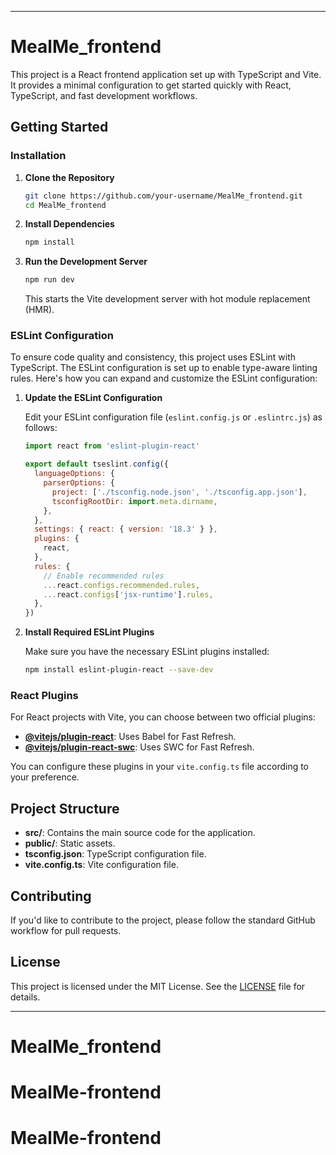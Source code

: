 
---

# MealMe_frontend

This project is a React frontend application set up with TypeScript and Vite. It provides a minimal configuration to get started quickly with React, TypeScript, and fast development workflows.

## Getting Started

### Installation

1. **Clone the Repository**

   ```bash
   git clone https://github.com/your-username/MealMe_frontend.git
   cd MealMe_frontend
   ```

2. **Install Dependencies**

   ```bash
   npm install
   ```

3. **Run the Development Server**

   ```bash
   npm run dev
   ```

   This starts the Vite development server with hot module replacement (HMR).

### ESLint Configuration

To ensure code quality and consistency, this project uses ESLint with TypeScript. The ESLint configuration is set up to enable type-aware linting rules. Here's how you can expand and customize the ESLint configuration:

1. **Update the ESLint Configuration**

   Edit your ESLint configuration file (`eslint.config.js` or `.eslintrc.js`) as follows:

   ```js
   import react from 'eslint-plugin-react'

   export default tseslint.config({
     languageOptions: {
       parserOptions: {
         project: ['./tsconfig.node.json', './tsconfig.app.json'],
         tsconfigRootDir: import.meta.dirname,
       },
     },
     settings: { react: { version: '18.3' } },
     plugins: {
       react,
     },
     rules: {
       // Enable recommended rules
       ...react.configs.recommended.rules,
       ...react.configs['jsx-runtime'].rules,
     },
   })
   ```

2. **Install Required ESLint Plugins**

   Make sure you have the necessary ESLint plugins installed:

   ```bash
   npm install eslint-plugin-react --save-dev
   ```

### React Plugins

For React projects with Vite, you can choose between two official plugins:

- **[@vitejs/plugin-react](https://github.com/vitejs/vite-plugin-react/blob/main/packages/plugin-react/README.md)**: Uses Babel for Fast Refresh.
- **[@vitejs/plugin-react-swc](https://github.com/vitejs/vite-plugin-react-swc)**: Uses SWC for Fast Refresh.

You can configure these plugins in your `vite.config.ts` file according to your preference.

## Project Structure

- **src/**: Contains the main source code for the application.
- **public/**: Static assets.
- **tsconfig.json**: TypeScript configuration file.
- **vite.config.ts**: Vite configuration file.

## Contributing

If you'd like to contribute to the project, please follow the standard GitHub workflow for pull requests.

## License

This project is licensed under the MIT License. See the [LICENSE](LICENSE) file for details.

---

# MealMe_frontend
# MealMe-frontend
# MealMe-frontend
